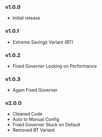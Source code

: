 ### v1.0.0
* Initial release
### v1.0.1
* Extreme Savings Variant (BT)
### v1.0.2
* Fixed Governer Locking on Performance
### v1.0.3
* Again Fixed Governer
### v2.0.0
* Cleaned Code
* Auto to Manual Config
* Fixed Governer Stuck on Default
* Removed BT Variant